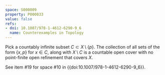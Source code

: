 ```yaml
---
space: S000009
property: P000033
value: false
refs:
- doi: 10.1007/978-1-4612-6290-9_6
  name: Counterexamples in Topology
---
```


Pick a countably infinite subset $C \subset X \setminus \{p\}$.  The collection of all sets of the form $\{x,p\}$ for $x \in C$, along with $X \setminus C$ is a countable open cover with no point-finite open refinement that covers $X$.

See item #19 for space #10 in {{doi:10.1007/978-1-4612-6290-9_6}}.
